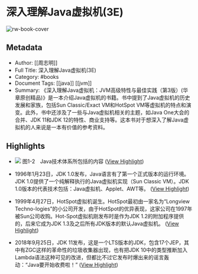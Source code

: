 # 深入理解Java虚拟机(3E)

![rw-book-cover](https://readwise-assets.s3.amazonaws.com/media/reader/parsed_document_assets/139662903/q6VC6wZv31RD9BNHURWOW8sXaG71V73FDKZ3AaX5yfM-cove_BGc8zA6.jpg)

## Metadata
- Author: [[周志明]]
- Full Title: 深入理解Java虚拟机(3E)
- Category: #books
- Document Tags: [[java]] [[jvm]] 
- Summary: 《深入理解Java虚拟机：JVM高级特性与最佳实践（第3版）(华章原创精品)》是一本介绍Java虚拟机的书籍。书中提到了Java虚拟机的历史发展和家族，包括Sun Classic/Exact VM和HotSpot VM等虚拟机的特点和演变。此外，书中还涉及了一些与Java虚拟机相关的主题，如Java One大会的合并、JDK 11和JDK 12的特性、商业支持等。这本书对于想深入了解Java虚拟机的人来说是一本有价值的参考资料。

## Highlights
- ![](https://readwise-assets.s3.amazonaws.com/media/reader/parsed_document_assets/139662903/dBVFDIONdZpIrCf44De3SjZzsQiJDM0kiCSXOefc4Zk-id_2_8lDqDqj.jpg)
  图1-2　Java技术体系所包括的内容 ([View Highlight](https://read.readwise.io/read/01j0vf13r758n5ewsds7v9dcc7))
  
- 1996年1月23日，JDK 1.0发布，Java语言有了第一个正式版本的运行环境。JDK 1.0提供了一个纯解释执行的Java虚拟机实现（Sun Classic VM）。JDK 1.0版本的代表技术包括：Java虚拟机、Applet、AWT等。 ([View Highlight](https://read.readwise.io/read/01j0vf6ye5n5tzmq0fja6h4w7f))

- 1999年4月27日，HotSpot虚拟机诞生。HotSpot最初由一家名为“Longview Techno-logies”的小公司开发，由于HotSpot的优异表现，这家公司在1997年被Sun公司收购。Hot-Spot虚拟机刚发布时是作为JDK 1.2的附加程序提供的，后来它成为JDK 1.3及之后所有JDK版本的默认Java虚拟机。 ([View Highlight](https://read.readwise.io/read/01j0vf5rrxffx8tv8k5k7mx5ce))

- 2018年9月25日，JDK 11发布，这是一个LTS版本的JDK，包含17个JEP，其中有ZGC这样的革命性的垃圾收集器出现，也有把JDK 10中的类型推断加入Lambda语法这种可见的改进，但都比不过它发布时爆出来的谣言轰动：“Java要开始收费啦！” ([View Highlight](https://read.readwise.io/read/01j0vfpdvhg8zdwmszctkvynw9))
